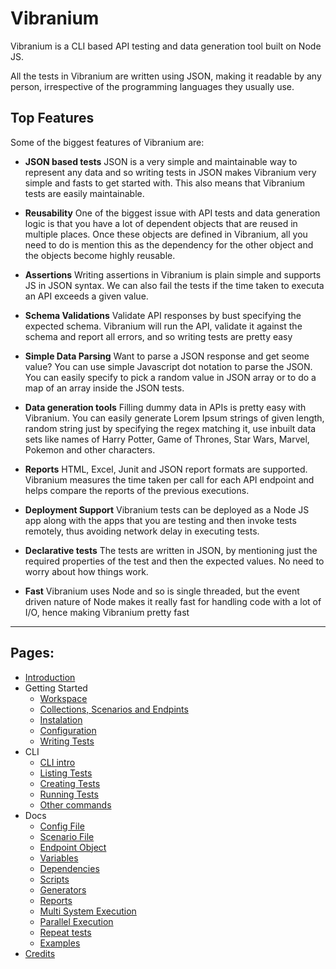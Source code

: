 # Vibranium

Vibranium is a CLI based API testing and data generation tool built on Node JS. 

All the tests in Vibranium are written using JSON, making it readable by any person, irrespective of the programming languages they usually use.


## Top Features

Some of the biggest features of Vibranium are:

- **JSON based tests** JSON is a very simple and maintainable way to represent any data and so writing tests in JSON makes Vibranium very simple and fasts to get started with. This also means that Vibranium tests are easily maintainable.

- **Reusability** One of the biggest issue with API tests and data generation logic is that you have a lot of dependent objects that are reused in multiple places. Once these objects are defined in Vibranium, all you need to do is mention this as the dependency for the other object and the objects become highly reusable.

- **Assertions** Writing assertions in Vibranium is plain simple and supports JS in JSON syntax. We can also fail the tests if the time taken to executa an API exceeds a given value.

- **Schema Validations** Validate API responses by bust specifying the expected schema. Vibranium will run the API, validate it against the schema and report all errors, and so writing tests are pretty easy

- **Simple Data Parsing** Want to parse a JSON response and get seome value? You can use simple Javascript dot notation to parse the JSON. You can easily specify to pick a random value in JSON array or to do a map of an array  inside the JSON tests.

- **Data generation tools** Filling dummy data in APIs is pretty easy with Vibranium. You can easily generate Lorem Ipsum strings of given length, random string just by specifying the regex matching it, use inbuilt data sets like names of Harry Potter, Game of Thrones, Star Wars, Marvel, Pokemon and other characters.

- **Reports** HTML, Excel, Junit and JSON report formats are supported. Vibranium measures the time taken per call for each API endpoint and helps compare the reports of the previous executions. 

- **Deployment Support** Vibranium tests can be deployed as a Node JS app along with the apps that you are testing and then invoke tests remotely, thus avoiding network delay in executing tests.

- **Declarative tests** The tests are written in JSON, by mentioning just the required properties of the test and then the expected values. No need to worry about how things work.

- **Fast** Vibranium uses Node and so is single threaded, but the event driven nature of Node makes it really fast for handling code with a lot of I/O, hence making Vibranium pretty fast



---

## Pages:

- [Introduction](0.1.intro.md)
- Getting Started
  - [Workspace](pages/setup/1.1.workspace.md)
  - [Collections, Scenarios and Endpints](pages/setup/1.2.collections_scenarios_endpoints.md)
  - [Instalation](pages/setup/1.3.installation.md)
  - [Configuration](pages/setup/1.4.configuration.md)
  - [Writing Tests](pages/setup/1.6.write_tests.md)
- CLI
  - [CLI intro](pages/cli/2.1.vc.md)
  - [Listing Tests](pages/cli/2.2.vc_l.md)
  - [Creating Tests](pages/cli/2.3.vc_c.md)
  - [Running Tests](pages/cli/2.4.vc_r.md)
  - [Other commands](pages/cli/2.5.vc_others.md)
- Docs
  -  [Config File](pages/setup/1.5.config_json.md)
  -  [Scenario File](pages/docs/3.1.scenario_file.md) 
  -  [Endpoint Object](pages/docs/3.2.endpoint_object.md) 
  -  [Variables](pages/docs/3.3.variables.md) 
  -  [Dependencies](pages/docs/3.4.dependencies.md) 
  -  [Scripts](pages/docs/3.5.scripts.md) 
  -  [Generators](pages/docs/3.6.generators.md) 
  -  [Reports](pages/docs/3.7.reports.md) 
  -  [Multi System Execution](pages/docs/3.8.systems.md) 
  -  [Parallel Execution](pages/docs/3.9.parallel.md) 
  -  [Repeat tests](pages/docs/3.10.repeat.md) 
  -  [Examples](pages/docs/3.11.examples.md) 
- [Credits](0.2.credits.md)